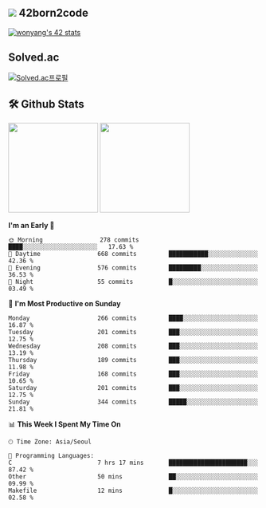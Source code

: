 
## <img src="https://img.shields.io/badge/-000000?style=flat&logo=42&logoColor=white"> 42born2code
[![wonyang's 42 stats](https://badge42.vercel.app/api/v2/cl5nhe5b6007809kydha7ht42/stats?cursusId=21&coalitionId=88)](https://profile.intra.42.fr/users/wonyang)

## Solved.ac
[![Solved.ac프로필](http://mazassumnida.wtf/api/v2/generate_badge?boj=bennyws)](https://solved.ac/bennyws)

## 🛠️ Github Stats
<p>
  <img height="180em" src="https://github-readme-stats-veggie-garden.vercel.app/api?username=gemstoneyang&show_icons=true&include_all_commits=true&bg_color=30,e96443,904e95&title_color=fff&text_color=fff">
  <img height="180em" src="https://github-readme-stats-veggie-garden.vercel.app/api/top-langs/?username=gemstoneyang&layout=compact&bg_color=30,e96443,904e95&title_color=fff&text_color=fff">
</p>

<!--START_SECTION:waka-->
**I'm an Early 🐤** 

```text
🌞 Morning                278 commits         ████░░░░░░░░░░░░░░░░░░░░░   17.63 % 
🌆 Daytime                668 commits         ███████████░░░░░░░░░░░░░░   42.36 % 
🌃 Evening                576 commits         █████████░░░░░░░░░░░░░░░░   36.53 % 
🌙 Night                  55 commits          █░░░░░░░░░░░░░░░░░░░░░░░░   03.49 % 
```
📅 **I'm Most Productive on Sunday** 

```text
Monday                   266 commits         ████░░░░░░░░░░░░░░░░░░░░░   16.87 % 
Tuesday                  201 commits         ███░░░░░░░░░░░░░░░░░░░░░░   12.75 % 
Wednesday                208 commits         ███░░░░░░░░░░░░░░░░░░░░░░   13.19 % 
Thursday                 189 commits         ███░░░░░░░░░░░░░░░░░░░░░░   11.98 % 
Friday                   168 commits         ███░░░░░░░░░░░░░░░░░░░░░░   10.65 % 
Saturday                 201 commits         ███░░░░░░░░░░░░░░░░░░░░░░   12.75 % 
Sunday                   344 commits         █████░░░░░░░░░░░░░░░░░░░░   21.81 % 
```


📊 **This Week I Spent My Time On** 

```text
🕑︎ Time Zone: Asia/Seoul

💬 Programming Languages: 
C                        7 hrs 17 mins       ██████████████████████░░░   87.42 % 
Other                    50 mins             ██░░░░░░░░░░░░░░░░░░░░░░░   09.99 % 
Makefile                 12 mins             █░░░░░░░░░░░░░░░░░░░░░░░░   02.58 % 
```


<!--END_SECTION:waka-->
